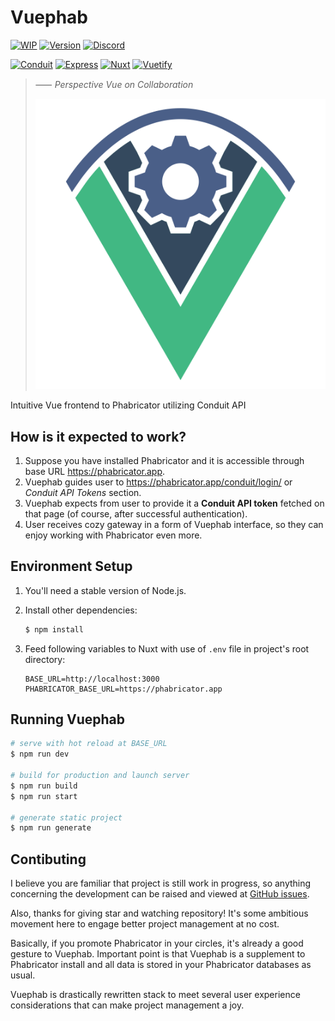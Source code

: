 # Vuephab
[![WIP](https://img.shields.io/badge/WIP-lightgrey)](./)
[![Version](https://img.shields.io/github/package-json/v/vuephab/vuephab)](./package.json)
[![Discord](https://img.shields.io/discord/708810519292805124?logo=Discord)](https://discord.gg/DKdS26g)

[![Conduit](https://img.shields.io/badge/Conduit-569?style=for-the-badge&logo=phabricator)](https://secure.phabricator.com/conduit/)
[![Express](https://img.shields.io/badge/Express-060?style=for-the-badge&logo=node.js)](https://expressjs.com/)
[![Nuxt](https://img.shields.io/badge/Nuxt-388?style=for-the-badge&logo=nuxt.js)](https://nuxtjs.org/)
[![Vuetify](https://img.shields.io/badge/Vuetify-05c?style=for-the-badge&logo=vuetify)](https://vuetifyjs.com/)

> ⸺ *Perspective Vue on Collaboration*
>
> ![](./assets/vuephab.svg)

Intuitive Vue frontend to Phabricator utilizing Conduit API

## How is it expected to work?

1. Suppose you have installed Phabricator and it is accessible through base URL <https://phabricator.app>.
2. Vuephab guides user to <https://phabricator.app/conduit/login/> or *Conduit API Tokens* section.
3. Vuephab expects from user to provide it a **Conduit API token** fetched on that page (of course, after successful authentication).
4. User receives cozy gateway in a form of Vuephab interface, so they can enjoy working with Phabricator even more.

## Environment Setup

1. You'll need a stable version of Node.js.

2. Install other dependencies:
   ```bash
   $ npm install
   ```

3. Feed following variables to Nuxt with use of `.env` file in project's root directory:
   ```properties
   BASE_URL=http://localhost:3000
   PHABRICATOR_BASE_URL=https://phabricator.app
   ```

## Running Vuephab

```bash
# serve with hot reload at BASE_URL
$ npm run dev

# build for production and launch server
$ npm run build
$ npm run start

# generate static project
$ npm run generate
```

## Contibuting

I believe you are familiar that project is still work in progress, so anything concerning the development can be raised and viewed at [GitHub issues](https://github.com/vuephab/vuephab/issues).

Also, thanks for giving star and watching repository! It's some ambitious movement here to engage better project management at no cost.

Basically, if you promote Phabricator in your circles, it's already a good gesture to Vuephab. Important point is that Vuephab is a supplement to Phabricator install and all data is stored in your Phabricator databases as usual.

Vuephab is drastically rewritten stack to meet several user experience considerations that can make project management a joy.
